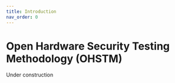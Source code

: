 ```yaml
---
title: Introduction
nav_order: 0
---
```


# Open Hardware Security Testing Methodology (OHSTM)

Under construction
